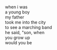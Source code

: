 when i was  
a young boy  
my father  
took me into the city  
to see a marching band  
he said, "son, when  
you grow up  
would you be  
